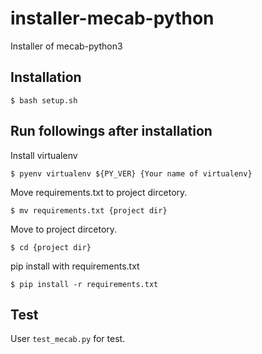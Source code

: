 # installer-mecab-python
Installer of mecab-python3

## Installation

```
$ bash setup.sh
```

## Run followings after installation
Install virtualenv

```
$ pyenv virtualenv ${PY_VER} {Your name of virtualenv}
```

Move requirements.txt to project dircetory.

```
$ mv requirements.txt {project dir}
```

Move to project dircetory.

```
$ cd {project dir}
```

pip install with requirements.txt

```
$ pip install -r requirements.txt
```

## Test
User `test_mecab.py` for test.
